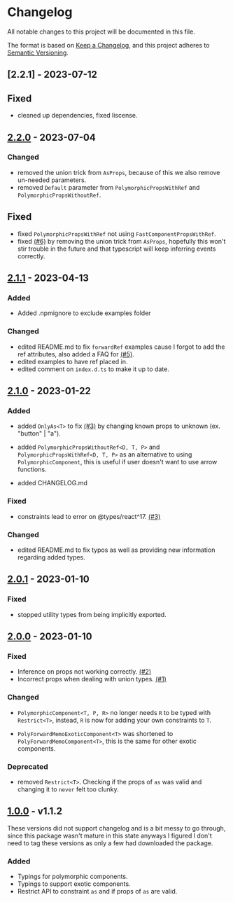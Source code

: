 # Changelog

All notable changes to this project will be documented in this file.

The format is based on [Keep a Changelog](https://keepachangelog.com/en/1.0.0/),
and this project adheres to [Semantic Versioning](https://semver.org/spec/v2.0.0.html).

## [2.2.1] - 2023-07-12

## Fixed

- cleaned up dependencies, fixed liscense.

## [2.2.0] - 2023-07-04

### Changed

- removed the union trick from `AsProps`, because of this we also remove un-needed parameters.
- removed `Default` parameter from `PolymorphicPropsWithRef` and `PolymorphicPropsWithoutRef`.

## Fixed

- fixed `PolymorphicPropsWithRef` not using `FastComponentPropsWithRef`.
- fixed [(#6)](https://github.com/nasheomirro/react-polymorphed/issues/6) by removing the union trick from `AsProps`, hopefully this won't stir trouble in the future and that typescript will keep inferring events correctly.

## [2.1.1] - 2023-04-13

### Added

- Added .npmignore to exclude examples folder

### Changed

- edited README.md to fix `forwardRef` examples cause I forgot to add the ref attributes, also added a FAQ for [(#5)](https://github.com/nasheomirro/react-polymorphed/issues/5).
- edited examples to have ref placed in.
- edited comment on `index.d.ts` to make it up to date.

## [2.1.0] - 2023-01-22

### Added

- added `OnlyAs<T>` to fix [(#3)](https://github.com/nasheomirro/react-polymorphed/issues/3) by changing known props to unknown (ex. "button" | "a").

- added `PolymorphicPropsWithoutRef<D, T, P>` and `PolymorphicPropsWithRef<D, T, P>` as an alternative to using `PolymorphicComponent`, this is useful if user doesn't want to use arrow functions.

- added CHANGELOG.md

### Fixed

- constraints lead to error on @types/react^17. [(#3)](https://github.com/nasheomirro/react-polymorphed/issues/3)

### Changed

- edited README.md to fix typos as well as providing new information regarding added types.

## [2.0.1] - 2023-01-10

### Fixed

- stopped utility types from being implicitly exported.

## [2.0.0] - 2023-01-10

### Fixed

- Inference on props not working correctly. [(#2)](https://github.com/nasheomirro/react-polymorphed/issues/2)
- Incorrect props when dealing with union types. [(#1)](https://github.com/nasheomirro/react-polymorphed/issues/2)

### Changed

- `PolymorphicComponent<T, P, R>` no longer needs `R` to be typed with `Restrict<T>`, instead, `R` is now for adding your own constraints to `T`.

- `PolyForwardMemoExoticComponent<T>` was shortened to `PolyForwardMemoComponent<T>`, this is the same for other exotic components.

### Deprecated

- removed `Restrict<T>`. Checking if the props of `as` was valid and changing it to `never` felt too clunky.

## [1.0.0] - v1.1.2

These versions did not support changelog and is a bit messy to go through, since this package wasn't mature in this state anyways I figured I don't need to tag these versions as only a few had downloaded the package.

### Added

- Typings for polymorphic components.
- Typings to support exotic components.
- Restrict API to constraint `as` and if props of `as` are valid.

[2.2.0]: https://github.com/nasheomirro/react-polymorphed/compare/v2.2.0...v2.2.1
[2.2.0]: https://github.com/nasheomirro/react-polymorphed/compare/v2.1.1...v2.2.0
[2.1.1]: https://github.com/nasheomirro/react-polymorphed/compare/v2.1.0...v2.1.1
[2.1.0]: https://github.com/nasheomirro/react-polymorphed/compare/v2.0.1...v2.1.0
[2.0.1]: https://github.com/nasheomirro/react-polymorphed/compare/v2.0.0...v2.0.1
[2.0.0]: https://github.com/nasheomirro/react-polymorphed/compare/v1.0.0...v2.0.0
[1.0.0]: https://github.com/nasheomirro/react-polymorphed/releases/tag/v1.0.0
